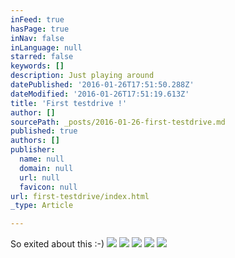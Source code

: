 ```yaml
---
inFeed: true
hasPage: true
inNav: false
inLanguage: null
starred: false
keywords: []
description: Just playing around
datePublished: '2016-01-26T17:51:50.288Z'
dateModified: '2016-01-26T17:51:19.613Z'
title: 'First testdrive !'
author: []
sourcePath: _posts/2016-01-26-first-testdrive.md
published: true
authors: []
publisher:
  name: null
  domain: null
  url: null
  favicon: null
url: first-testdrive/index.html
_type: Article

---
```

So exited about this :-)
![](https://s3-us-west-2.amazonaws.com/the-grid-img/p/0fb0c4c79e65de3aa22583363fcb42cf66ceb134.png)
![](https://s3-us-west-2.amazonaws.com/the-grid-img/p/5e6ef7cc6047e7a0b0dd55a50e730610488bb72b.jpg)
![](https://s3-us-west-2.amazonaws.com/the-grid-img/p/a04a9c10e229323989023d8306a02f1136626a9f.jpg)
![](https://s3-us-west-2.amazonaws.com/the-grid-img/p/319d0ec87479fcd83a8bbcfd32ef123a783989bf.jpg)
![](https://s3-us-west-2.amazonaws.com/the-grid-img/p/79d96292c55cd05b211f0d895383c1ce9a98c9de.jpg)